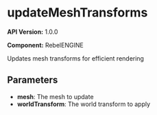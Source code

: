 # updateMeshTransforms

**API Version:** 1.0.0

**Component:** RebelENGINE

Updates mesh transforms for efficient rendering

## Parameters

- **mesh**: The mesh to update
- **worldTransform**: The world transform to apply

